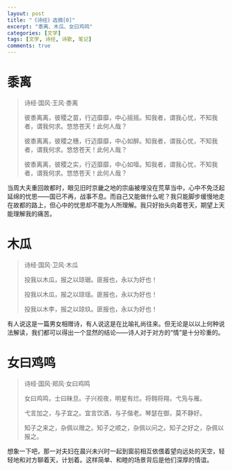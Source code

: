 ```yaml
---
layout: post
title: "《诗经》选摘[0]"
excerpt: "黍离、木瓜、女曰鸡鸣"
categories: [文学]
tags: [文学, 诗经, 诗歌, 笔记]
comments: true
---
```

# 黍离
> 诗经·国风·王风·黍离
>
> 彼黍离离，彼稷之苗，行迈靡靡，中心摇摇。知我者，谓我心忧，不知我者，谓我何求。悠悠苍天！此何人哉？
>
> 彼黍离离，彼稷之穗，行迈靡靡，中心如醉。知我者，谓我心忧，不知我者，谓我何求。悠悠苍天！此何人哉？
>
> 彼黍离离，彼稷之实，行迈靡靡，中心如噎。知我者，谓我心忧，不知我者，谓我何求。悠悠苍天！此何人哉？

当周大夫重回故都时，眼见旧时京畿之地的宗庙被埋没在荒草当中，心中不免泛起延绵的忧思——国已不再，战事不息。而自己又能做什么呢？我只能脚步缓慢地走在故都的路上，但心中的忧思却不能为人所理解。我只好抬头向着苍天，期望上天能理解我的痛苦。
# 木瓜
> 诗经·国风·卫风·木瓜
>
> 投我以木瓜，报之以琼琚。匪报也，永以为好也！
>
> 投我以木瓜，报之以琼瑶。匪报也，永以为好也！
>
> 投我以木李，报之以琼玖。匪报也，永以为好也！

有人说这是一篇男女相赠诗，有人说这是在比喻礼尚往来。但无论是以以上何种说法解读，我们都可以得出一个显然的结论——诗人对于对方的“情”是十分珍重的。
# 女曰鸡鸣
> 诗经·国风·郑风·女曰鸡鸣
>
> 女曰鸡鸣，士曰昧旦。子兴视夜，明星有烂。将翱将翔，弋凫与雁。
>
> 弋言加之，与子宜之。宜言饮酒，与子偕老。琴瑟在御，莫不静好。
>
> 知子之来之，杂佩以赠之。知子之顺之，杂佩以问之。知子之好之，杂佩以报之。

想象一下吧，那一对夫妇在晨兴未兴时一起到窗前相互依偎着望向远处的天空，轻轻地和对方聊着天，计划着。这样简单、和睦的场景背后是他们深厚的情谊。
